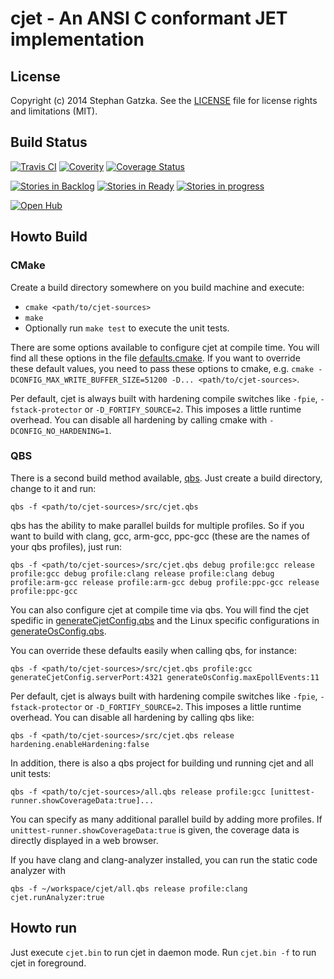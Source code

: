 # cjet - An ANSI C conformant JET implementation

## License
Copyright (c) 2014 Stephan Gatzka. See the [LICENSE](LICENSE) file for license rights and
limitations (MIT).

## Build Status
[![Travis CI](https://travis-ci.org/gatzka/cjet.svg?branch=master)](https://travis-ci.org/gatzka/cjet)
[![Coverity](https://scan.coverity.com/projects/3315/badge.svg)](https://scan.coverity.com/projects/3315)
[![Coverage Status](https://coveralls.io/repos/gatzka/cjet/badge.svg?branch=master&service=github)](https://coveralls.io/github/gatzka/cjet?branch=master)

[![Stories in Backlog](https://badge.waffle.io/gatzka/cjet.png?label=backlog&title=Backlog)](https://waffle.io/gatzka/cjet)
[![Stories in Ready](https://badge.waffle.io/gatzka/cjet.png?label=ready&title=Ready)](https://waffle.io/gatzka/cjet)
[![Stories in progress](https://badge.waffle.io/gatzka/cjet.png?label=in%20progress&title=In%20Progress)](https://waffle.io/gatzka/cjet)

[![Open Hub](https://img.shields.io/badge/Open-Hub-0185CA.svg)](https://www.openhub.net/p/cjet)
## Howto Build

### CMake
Create a build directory somewhere on you build machine and execute:

- `cmake <path/to/cjet-sources>`
- `make`
- Optionally run `make test` to execute the unit tests.

There are some options available to configure cjet at compile time. You
will find all these options in the file [defaults.cmake](cmake/defaults.cmake).
If you want to override these default values, you need to pass these
options to cmake, e.g. `cmake -DCONFIG_MAX_WRITE_BUFFER_SIZE=51200 -D...
<path/to/cjet-sources>`.

Per default, cjet is always built with hardening compile switches like
`-fpie`, `-fstack-protector` or `-D_FORTIFY_SOURCE=2`. This imposes a
little runtime overhead. You can disable all hardening by calling cmake
with `-DCONFIG_NO_HARDENING=1`.

### QBS
There is a second build method available, [qbs](http://doc.qt.io/qbs/).
Just create a build directory, change to it and run:
```
qbs -f <path/to/cjet-sources>/src/cjet.qbs
```
qbs has the ability to make parallel builds for multiple profiles. So
if you want to build with clang, gcc, arm-gcc, ppc-gcc (these are the names
of your qbs profiles), just run:
```
qbs -f <path/to/cjet-sources>/src/cjet.qbs debug profile:gcc release profile:gcc debug profile:clang release profile:clang debug profile:arm-gcc release profile:arm-gcc debug profile:ppc-gcc release profile:ppc-gcc
```

You can also configure cjet at compile time via qbs. You will find the
cjet spedific in
[generateCjetConfig.qbs](qbs/modules/generateCjetConfig/generateCjetConfig.qbs)
and the Linux specific configurations in
[generateOsConfig.qbs](qbs/modules/generateOsConfig/generateOsConfig.qbs).

You can override these defaults easily when calling qbs, for instance:
```
qbs -f <path/to/cjet-sources>/src/cjet.qbs profile:gcc generateCjetConfig.serverPort:4321 generateOsConfig.maxEpollEvents:11
```
Per default, cjet is always built with hardening compile switches like
`-fpie`, `-fstack-protector` or `-D_FORTIFY_SOURCE=2`. This imposes a
little runtime overhead. You can disable all hardening by calling qbs like:
```
qbs -f <path/to/cjet-sources>/src/cjet.qbs release hardening.enableHardening:false
```

In addition, there is also a qbs project for building und running cjet and all unit tests:
```
qbs -f <path/to/cjet-sources>/all.qbs release profile:gcc [unittest-runner.showCoverageData:true]...
```
You can specify as many additional parallel build by adding more
profiles. If `unittest-runner.showCoverageData:true` is given, the
coverage data is directly displayed in a web browser.

If you have clang and clang-analyzer installed, you can run the static
code analyzer with
```
qbs -f ~/workspace/cjet/all.qbs release profile:clang cjet.runAnalyzer:true
```

## Howto run
Just execute `cjet.bin` to run cjet in daemon mode. Run `cjet.bin -f` to
run cjet in foreground.

